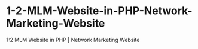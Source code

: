 # 1-2-MLM-Website-in-PHP-Network-Marketing-Website
1:2 MLM Website in PHP | Network Marketing Website
